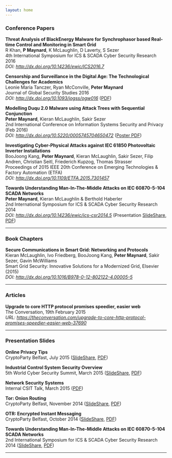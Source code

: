 ```yaml
---
layout: home
---
```


### Conference Papers

**Threat Analysis of BlackEnergy Malware for Synchrophasor based Real-time Control and Monitoring in Smart Grid**  
R Khan, **P Maynard**, K McLaughlin, D Laverty, S Sezer  
4th International Symposium for ICS & SCADA Cyber Security Research 2016  
*DOI: <http://dx.doi.org/10.14236/ewic/ICS2016.7>*  

**Censorship and Surveillance in the Digital Age: The Technological Challenges for Academics**  
Leonie Maria Tanczer, Ryan McConville, **Peter Maynard**  
Journal of Global Security Studies 2016  
*DOI: <http://dx.doi.org/10.1093/jogss/ogw016>* ([PDF](papers/346.full.pdf))  

**Modelling Duqu 2.0 Malware using Attack Trees with Sequential Conjunction**  
**Peter Maynard**, Kieran McLaughlin, Sakir Sezer  
2nd International Conference on Information Systems Security and Privacy (Feb 2016)  
*DOI: <http://dx.doi.org/10.5220/0005745704650472>* ([Poster PDF](posters/duqu-attack-trees.pdf))

**Investigating Cyber-Physical Attacks against IEC 61850 Photovoltaic Inverter Installations**  
BooJoong Kang, **Peter Maynard**, Kieran McLaughlin, Sakir Sezer, Filip Andren, Christian Seitl, Friederich Kupzog, Thomas Strasser  
Proceedings of 2015 IEEE 20th Conference on Emerging Technologies & Factory Automation (ETFA)  
*DOI: <http://dx.doi.org/10.1109/ETFA.2015.7301457>*

**Towards Understanding Man-In-The-Middle Attacks on IEC 60870-5-104 SCADA Networks**  
**Peter Maynard**, Kieran McLaughlin & Berthold Haberler  
2nd International Symposium for ICS & SCADA Cyber Security Research 2014  
*DOI: <http://dx.doi.org/10.14236/ewic/ics-csr2014.5>* (Presentation [SlideShare](http://www.slideshare.net/pgmaynard/man-inthemiddletalk), [PDF](slides/man-in-the-middle.pdf))

* * *

### Book Chapters
**Secure Communications in Smart Grid: Networking and Protocols**  
Kieran McLaughlin, Ivo Friedberg, BooJoong Kang, **Peter Maynard**, Sakir Sezer, Gavin McWilliams  
Smart Grid Security: Innovative Solutions for a Modernized Grid, Elsevier (2015)  
*DOI: <http://dx.doi.org/10.1016/B978-0-12-802122-4.00005-5>*

* * * 

### Articles
**Upgrade to core HTTP protocol promises speedier, easier web**  
The Conversation, 19th February 2015  
*URL: <https://theconversation.com/upgrade-to-core-http-protocol-promises-speedier-easier-web-37690>*  

* * * 

### Presentation Slides

**Online Privacy Tips**  
CryptoParty Belfast, July 2015 ([SlideShare](http://www.slideshare.net/pgmaynard/private-slides), [PDF](slides/CryptoParty-private-slides.pdf))

**Industrial Control System Security Overview**  
5th World Cyber Security Summit, March 2015 ([SlideShare](http://www.slideshare.net/pgmaynard/industrial-control-system-50880715), [PDF](slides/ICS-Sec-Overview.pdf))

**Network Security Systems**  
Internal CSIT Talk, March 2015 ([PDF](slides/NSS.pdf))

**Tor: Onion Routing**  
CryptoParty Belfast, November 2014 ([SlideShare](http://www.slideshare.net/pgmaynard/cryptoparty-belfast-11-nov-2014), [PDF](slides/CryptoParty-Tor.pdf))

**OTR: Encrypted Instant Messaging**  
CryptoParty Belfast, October 2014 ([SlideShare](http://www.slideshare.net/pgmaynard/cryptoparty-otr-40299828), [PDF](slides/CryptoParty-OTR.pdf))

**Towards Understanding Man-In-The-Middle Attacks on IEC 60870-5-104 SCADA Networks**  
2nd International Symposium for ICS & SCADA Cyber Security Research 2014 ([SlideShare](http://www.slideshare.net/pgmaynard/man-inthemiddletalk), [PDF](slides/man-in-the-middle.pdf))

* * * 
